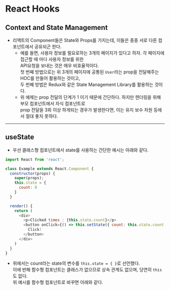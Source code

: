 <h1>React Hooks</h1>

<h2>Context and State Management</h2>

* 리액트의 Component들은 State와 Props를 가지는데, 이들은 종종 서로 다른 컴포넌트에서 공유되곤 한다.
  * 예를 들면, 사용자 정보를 필요로하는 3개의 페이지가 있다고 하자. 각 페이지에 접근할 때 마다 사용자 정보를 위한   
    API요청을 보내는 것은 매우 비효율적이다.   
    첫 번째 방법으로는 위 3개의 페이지에 공통된 `User`라는 prop을 전달해주는 HOC를 만들어 활용하는 것이고,   
    두 번째 방법은 Redux와 같은 State Management Library를 활용하는 것이다.
  * 위 예제는 prop 전달의 단계가 1 이기 때문에 간단하다. 하지만 렌더링을 위해 부모 컴포넌트에서 자식 컴포넌트로   
    prop 전달을 3회 이상 하게되는 경우가 발생한다면, 이는 유지 보수 차원 등에서 절대 좋지 못하다.
<hr/>

<h2>useState</h2>

* 우선 클래스형 컴포넌트에서 state를 사용하는 간단한 예시는 아래와 같다.
```js
import React from 'react';

class Example extends React.Component {
  constructor(props) {
    super(props);
    this.state = {
      count: 0
    }
  }

  render() {
    return (
      <div>
        <p>Clicked times : {this.state.count}</p>
        <button onClick={() => this.setState({ count: this.state.count + 1 })}>
          Click!
        </button>
      </div>
    )
  }
}
```

* 위에서는 count라는 state의 변수를 `this.state = { }`로 선언했다.   
  이에 반해 함수형 컴포넌트는 클래스가 없으므로 상속 관계도 없으며, 당연히 `this`도 없다.   
  위 예시를 함수형 컴포넌트로 바꾸면 아래와 같다.
```js

```